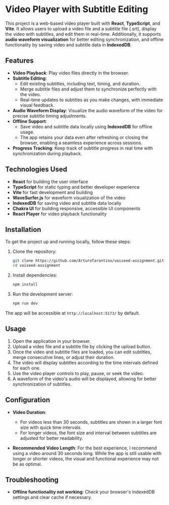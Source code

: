 # Video Player with Subtitle Editing

This project is a web-based video player built with **React**, **TypeScript**, and **Vite**. 
It allows users to upload a video file and a subtitle file (.srt), display the video with subtitles, and edit them in real-time. 
Additionally, it supports **audio waveform visualization** for better editing synchronization, and offline functionality by saving video and subtitle data in **IndexedDB**.

## Features

- **Video Playback**: Play video files directly in the browser.
- **Subtitle Editing**: 
    - Edit existing subtitles, including text, timing, and duration.
    - Merge subtitle files and adjust them to synchronize perfectly with the video.
    - Real-time updates to subtitles as you make changes, with immediate visual feedback.
- **Audio Waveform Display**: Visualize the audio waveform of the video for precise subtitle timing adjustments.
- **Offline Support**: 
    - Save video and subtitle data locally using **IndexedDB** for offline usage. 
    - The app retains your data even after refreshing or closing the browser, enabling a seamless experience across sessions.
- **Progress Tracking**: Keep track of subtitle progress in real time with synchronization during playback.

## Technologies Used

- **React** for building the user interface
- **TypeScript** for static typing and better developer experience
- **Vite** for fast development and building
- **WaveSurfer.js** for waveform visualization of the video
- **IndexedDB** for saving video and subtitle data locally
- **Chakra UI** for building responsive, accessible UI components
- **React Player** for video playback functionality

## Installation

To get the project up and running locally, follow these steps:

1. Clone the repository:
    ```bash
    git clone https://github.com/ArturoTarantino/voiseed-assignment.git
    cd voiseed-assignment
    ```

2. Install dependencies:
    ```bash
    npm install
    ```

3. Run the development server:
    ```bash
    npm run dev
    ```

The app will be accessible at `http://localhost:5173/` by default.

## Usage

1. Open the application in your browser.
2. Upload a video file and a subtitle file by clicking the upload button.
3. Once the video and subtitle files are loaded, you can edit subtitles, merge consecutive lines, or adjust their duration.
4. The video will display subtitles according to the time intervals defined for each one.
5. Use the video player controls to play, pause, or seek the video.
6. A waveform of the video's audio will be displayed, allowing for better synchronization of subtitles.

## Configuration

- **Video Duration**:
  - For videos less than 30 seconds, subtitles are shown in a larger font size with quick time intervals.
  - For longer videos, the font size and interval between subtitles are adjusted for better readability.

- **Recommended Video Length**: For the best experience, I recommend using a video around 30 seconds long. While the app is still usable with longer or shorter videos, the visual and functional experience may not be as optimal.

## Troubleshooting

- **Offline functionality not working**: Check your browser's IndexedDB settings and clear cache if necessary.